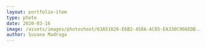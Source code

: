 ```yaml
---
layout: portfolio-item
type: photo
date: 2020-03-16
image: /assets/images/photoshoot/63A51826-E6B2-458A-AC85-EA330C966EDB.JPG
author: Susana Madruga
---
```


